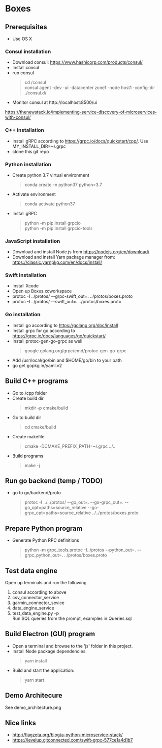 # Boxes
## Prerequisites
* Use OS X

### Consul installation
* Download consul: https://www.hashicorp.com/products/consul/
* Install consul
* run consul
  > cd /consul <br>
  > consul agent -dev -ui -datacenter zone1 -node host1 -config-dir ./consul.d/
* Monitor consul at http://localhost:8500/ui

https://thenewstack.io/implementing-service-discovery-of-microservices-with-consul/

### C++ installation
* Install gRPC according to https://grpc.io/docs/quickstart/cpp/. Use MY_INSTALL_DIR=~/.grpc
* clone this git repo

### Python installation
* Create python 3.7 virtual environment
  > conda create -n python37 python=3.7
* Activate environment
  > conda activate python37
* Install gRPC
  > python -m pip install grpcio <br>
  > python -m pip install grpcio-tools
  
### JavaScript installation
* Download and install Node.js from https://nodejs.org/en/download/
* Download and install Yarn package manager from: https://classic.yarnpkg.com/en/docs/install/

### Swift installation
* Install Xcode
* Open up Boxes.xcworkspace
* protoc -I ../protos/ --grpc-swift_out=. ../protos/boxes.proto
* protoc -I ../protos/ --swift_out=. ../protos/boxes.proto

### Go installation
* Install go according to https://golang.org/doc/install
* Install grpc for go according to https://grpc.io/docs/languages/go/quickstart/
* Install protoc-gen-go-grpc as well
  > google.golang.org/grpc/cmd/protoc-gen-go-grpc
* Add /usr/local/go/bin and $HOME/go/bin to your path
* go get gopkg.in/yaml.v2

## Build C++ programs
* Go to /cpp folder
* Create build dir
  > mkdir -p cmake/build
* Go to build dir 
  > cd cmake/build
* Create makefile
  > cmake -DCMAKE_PREFIX_PATH=~/.grpc ../..
* Build programs
  > make -j

## Run go backend (temp / TODO)
* go to go/backend/proto
  > protoc -I ../../protos/ --go_out=. --go-grpc_out=. --go_opt=paths=source_relative --go-grpc_opt=paths=source_relative ../../protos/boxes.proto

## Prepare Python program
* Generate Python RPC definitions
  > python -m grpc_tools.protoc -I../protos --python_out=. --grpc_python_out=. ../protos/boxes.proto

## Test data engine
Open up terminals and run the following
1. consul according to above
1. csv_connector_service
1. garmin_connector_sevice
1. data_engine_service
1. test_data_engine.py -p<br>
Run SQL queries from the prompt, examples in Queries.sql

## Build Electron (GUI) program
* Open a terminal and browse to the 'js' folder in this project.
* Install Node package dependencies:
  > yarn install
* Build and start the application:
  > yarn start

## Demo Architecure
See demo_architecture.png

## Nice links
* http://flagzeta.org/blog/a-python-microservice-stack/
* https://levelup.gitconnected.com/swift-grpc-577ce1a4d1b7
